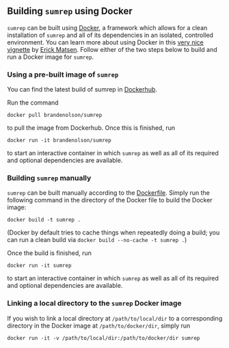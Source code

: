 ## Building `sumrep` using Docker

`sumrep` can be built using [Docker](https://www.docker.com), a framework which allows for a clean installation of `sumrep` and all of its dependencies in an isolated, controlled environment.
You can learn more about using Docker in this [very nice vignette](http://erick.matsen.org/2018/04/19/docker.html) by [Erick Matsen](https://matsen.fredhutch.org).
Follow either of the two steps below to build and run a Docker image for `sumrep`.

### Using a pre-built image of `sumrep`
You can find the latest build of sumrep in [Dockerhub](https://hub.docker.com/r/brandenolson/sumrep).

Run the command

```
docker pull brandenolson/sumrep
```

to pull the image from Dockerhub.
Once this is finished, run

```
docker run -it brandenolson/sumrep
```

to start an interactive container in which `sumrep` as well as all of its required and optional dependencies are available.

### Building `sumrep` manually
`sumrep` can be built manually according to the [Dockerfile](../Dockerfile).
Simply run the following command in the directory of the Docker file to build the Docker image:

```
docker build -t sumrep .
```

(Docker by default tries to cache things when repeatedly doing a build; you can run a clean build via `docker build --no-cache -t sumrep .`)

Once the build is finished, run

```
docker run -it sumrep
```

to start an interactive container in which `sumrep` as well as all of its required and optional dependencies are available.

### Linking a local directory to the `sumrep` Docker image
If you wish to link a local directory at `/path/to/local/dir` to a corresponding directory in the Docker image at `/path/to/docker/dir`, simply run

```
docker run -it -v /path/to/local/dir:/path/to/docker/dir sumrep
```
